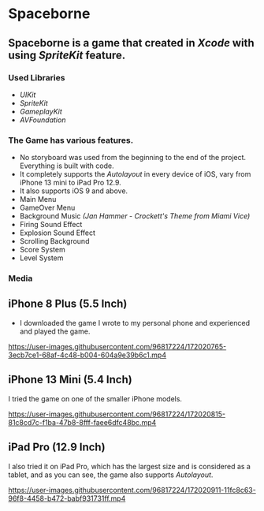 # Spaceborne

## Spaceborne is a game that created in *Xcode* with using *SpriteKit* feature.

### Used Libraries

- *_UIKit_*
- *_SpriteKit_*
- *_GameplayKit_*
- *_AVFoundation_*

### The Game has various features.

- No storyboard was used from the beginning to the end of the project. Everything is built with code.
- It completely supports the *Autolayout* in every device of iOS, vary from iPhone 13 mini to iPad Pro 12.9.
- It also supports iOS 9 and above. 
- Main Menu
- GameOver Menu
- Background Music *(Jan Hammer - Crockett's Theme from Miami Vice)*
- Firing Sound Effect
- Explosion Sound Effect
- Scrolling Background
- Score System
- Level System

### Media

## iPhone 8 Plus (5.5 Inch)

- I downloaded the game I wrote to my personal phone and experienced and played the game.

https://user-images.githubusercontent.com/96817224/172020765-3ecb7ce1-68af-4c48-b004-604a9e39b6c1.mp4

## iPhone 13 Mini (5.4 Inch)

I tried the game on one of the smaller iPhone models.

https://user-images.githubusercontent.com/96817224/172020815-81c8cd7c-f1ba-47b8-8fff-faee6dfc48bc.mp4

## iPad Pro (12.9 Inch)

I also tried it on iPad Pro, which has the largest size and is considered as a tablet, and as you can see, the game also supports *Autolayout*.

https://user-images.githubusercontent.com/96817224/172020911-11fc8c63-96f8-4458-b472-babf931731ff.mp4



